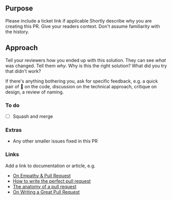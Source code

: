 ## Purpose

Please include a ticket link if applicable
Shortly describe why you are creating this PR.
Give your readers context.
Don't assume familiarity with the history.

## Approach

Tell your reviewers how you ended up with this solution.
They can see _what_ was changed. Tell them _why_.
Why is this the right solution? What did you try that didn't work?

If there's anything bothering you, ask for specific feedback, e.g. a quick pair of :eyes: on the code, discussion on the technical approach, critique on design, a review of naming.

### To do

- [ ] Squash and merge

### Extras

- Any other smaller issues fixed in this PR

### Links

Add a link to documentation or article, e.g.

- [On Empathy & Pull Request](https://slack.engineering/on-empathy-pull-requests)
- [How to write the perfect pull request](https://github.blog/2015-01-21-how-to-write-the-perfect-pull-request)
- [The anatomy of a pull request](https://hugooodias.medium.com/the-anatomy-of-a-perfect-pull-request-567382bb6067)
- [On Writing a Great Pull Request](https://blog.codeminer42.com/on-writing-a-great-pull-request-37c60ce6f31d)
